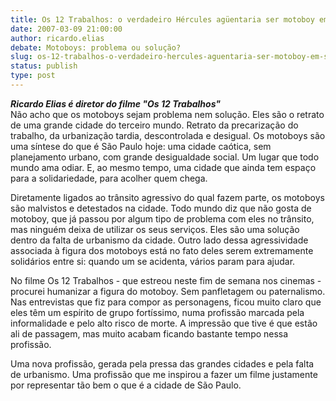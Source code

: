 ```yaml
---
title: Os 12 Trabalhos: o verdadeiro Hércules agüentaria ser motoboy em São Paulo?
date: 2007-03-09 21:00:00
author: ricardo.elias
debate: Motoboys: problema ou solução?
slug: os-12-trabalhos-o-verdadeiro-hercules-aguentaria-ser-motoboy-em-sao-paulo
status: publish 
type: post
---
```


***Ricardo Elias é diretor do filme "Os 12 Trabalhos"***  
Não acho que os motoboys sejam problema nem solução. Eles são o retrato de uma grande cidade do terceiro mundo. Retrato da precarização do trabalho, da urbanização tardia, descontrolada e desigual. Os motoboys são uma síntese do que é São Paulo hoje: uma cidade caótica, sem planejamento urbano, com grande desigualdade social. Um lugar que todo mundo ama odiar. E, ao mesmo tempo, uma cidade que ainda tem espaço para a solidariedade, para acolher quem chega.   
  
Diretamente ligados ao trânsito agressivo do qual fazem parte, os motoboys são malvistos e detestados na cidade. Todo mundo diz que não gosta de motoboy, que já passou por algum tipo de problema com eles no trânsito, mas ninguém deixa de utilizar os seus serviços. Eles são uma solução dentro da falta de urbanismo da cidade. Outro lado dessa agressividade associada à figura dos motoboys está no fato deles serem extremamente solidários entre si: quando um se acidenta, vários param para ajudar.   
  
No filme Os 12 Trabalhos - que estreou neste fim de semana nos cinemas - procurei humanizar a figura do motoboy. Sem panfletagem ou paternalismo. Nas entrevistas que fiz para compor as personagens, ficou muito claro que eles têm um espírito de grupo fortíssimo, numa profissão marcada pela informalidade e pelo alto risco de morte. A impressão que tive é que estão ali de passagem, mas muito acabam ficando bastante tempo nessa profissão.  
  
Uma nova profissão, gerada pela pressa das grandes cidades e pela falta de urbanismo. Uma profissão que me inspirou a fazer um filme justamente por representar tão bem o que é a cidade de São Paulo.
